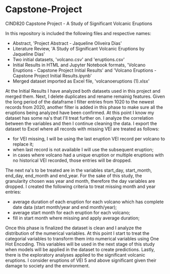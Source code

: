 # Capstone-Project
CIND820 Capstone Project - A Study of Significant Volcanic Eruptions

In this repository  is included the following files and respective names:
- Abstract, 'Project Abstract - Jaqueline Oliveira Dias'
- Literature Review, 'A Study of Significant Volcanic Eruptions by Jaqueline Dias'
- Two initial datasets, 'volcano.csv' and 'eruptions.csv'
- Initial Results in HTML and Jupyter Notebook formats, 'Volcano Eruptions - Capstone Project Initial Results' and 'Volcano Eruptions - Capstone Project Initial Results.ipynb'
- Merged dataset imported as Excel file, 'volcanoeruptions (1).xlsx'

At the Initial Results I have analyzed both datasets used in this project and merged them. Next, I delete duplicates and rename remainig features. Given the long period of the dataframe I filter entries from 1020 to the newest records from 2020, another filter is added in this phase to make sure all the eruptions being analyzed have been confirmed.
At this point I know my dataset has some na's that I'll treat further on. I analyze the correlation between the variables and then I continue cleaning the data. I export the dataset to Excel where all records with missing VEI are treated as follows:

- for VEI missing, I will be using the last eruption VEI record per volcano to replace it;
- when last record is not available I will use the subsequent eruption;
- in cases where volcano had a unique eruption or multiple eruptions with no historical VEI recorded, those entries will be dropped.

The next na's to be treated are in the variables start_day, start_month, end_day, end_month and end_year. For the sake of this study, the granularity chosen was year and month, therefore the day variables are dropped. I created the following criteria to treat missing month and year entries:

- average duration of each eruption for each volcano which has complete date data (start month/year and end month/year);
- average start month for each eruption for each volcano;
- fill in start month where missing and apply average duration;

Once this phase is finalized the dataset is clean and I analyze the distribution of the numerical variables.
At this point I start to treat the categorial variables to transform them into numerical variables using One Hot Encoding. This variables will be used in the next stage of this study when models will be applied in the dataset to create predictions.
Lastly, there is the exploratory analyses applied to the significant volcanic eruptions. I consider eruptions of VEI 5 and above significant given their damage to society and the environment.
